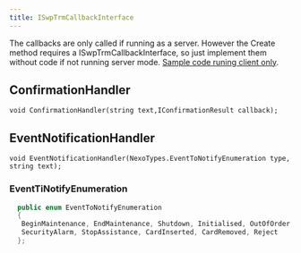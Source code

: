 ```yaml
---
title: ISwpTrmCallbackInterface
---
```


The callbacks are only called if running as a server. However the Create method requires a ISwpTrmCallbackInterface, so just implement them without code if not running server mode.
[Sample code runing client only][clientonly].

## ConfirmationHandler

    void ConfirmationHandler(string text,IConfirmationResult callback);

## EventNotificationHandler

    void EventNotificationHandler(NexoTypes.EventToNotifyEnumeration type, string text);

### EventTiNotifyEnumeration

```c#
  public enum EventToNotifyEnumeration
  {
   BeginMaintenance, EndMaintenance, Shutdown, Initialised, OutOfOrder, Completed, Abort, SaleWakeUp, SaleAdmin, CustomerLanguage, KeyPressed,
   SecurityAlarm, StopAssistance, CardInserted, CardRemoved, Reject
  };
```

[clientonly]: ../CodeExamples/index/#as-client-only
